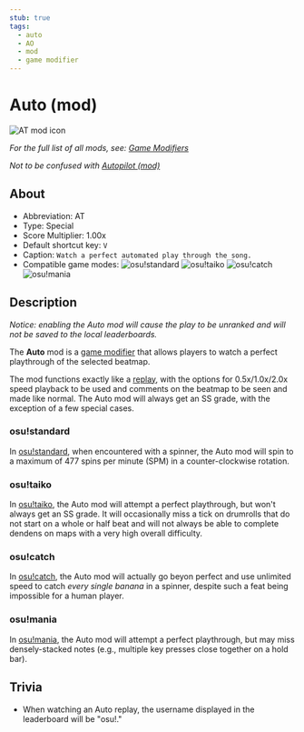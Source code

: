 ```yaml
---
stub: true
tags:
  - auto
  - AO
  - mod
  - game modifier
---
```


# Auto (mod)

![AT mod icon](/wiki/shared/mods/AT.png "Auto (AT) mod icon")

*For the full list of all mods, see: [Game Modifiers](/wiki/Game_Modifiers)*

*Not to be confused with [Autopilot (mod)](/wiki/Game_Modifiers/Autopilot)*

## About

- Abbreviation: AT
- Type: Special
- Score Multiplier: 1.00x
- Default shortcut key: `V`
- Caption: `Watch a perfect automated play through the song.` <!-- yes, that is written correctly -->
- Compatible game modes: ![][o!s] ![][o!t] ![][o!c] ![][o!m]

## Description

*Notice: enabling the Auto mod will cause the play to be unranked and will not be saved to the local leaderboards.*

The **Auto** mod is a [game modifier](/wiki/Game_Modifier) that allows players to watch a perfect playthrough of the selected beatmap. 

The mod functions exactly like a [replay](/wiki/Replay), with the options for 0.5x/1.0x/2.0x speed playback to be used and comments on the beatmap to be seen and made like normal. The Auto mod will always get an SS grade, with the exception of a few special cases.

### osu!standard

In [osu!standard](/wiki/Game_Modes/osu!), when encountered with a spinner, the Auto mod will spin to a maximum of 477 spins per minute (SPM) in a counter-clockwise rotation.

### osu!taiko

In [osu!taiko](/wiki/Game_Modes/osu!taiko), the Auto mod will attempt a perfect playthrough, but won't always get an SS grade. It will occasionally miss a tick on drumrolls that do not start on a whole or half beat and will not always be able to complete dendens on maps with a very high overall difficulty.

### osu!catch

In [osu!catch](/wiki/Game_Modes/osu!catch), the Auto mod will actually go beyon perfect and use unlimited speed to catch *every single banana* in a spinner, despite such a feat being impossible for a human player. 

### osu!mania

In [osu!mania](/wiki/Game_Modes/osu!mania), the Auto mod will attempt a perfect playthrough, but may miss densely-stacked notes (e.g., multiple key presses close together on a hold bar).

## Trivia

- When watching an Auto replay, the username displayed in the leaderboard will be "osu!."

[o!s]: /wiki/shared/mode/osu.png "osu!standard"
[o!t]: /wiki/shared/mode/taiko.png "osu!taiko"
[o!c]: /wiki/shared/mode/catch.png "osu!catch"
[o!m]: /wiki/shared/mode/mania.png "osu!mania"
